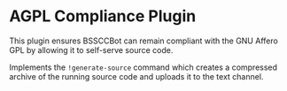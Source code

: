 # AGPL Compliance Plugin
This plugin ensures BSSCCBot can remain compliant with the 
GNU Affero GPL by allowing it to self-serve source code.

Implements the `!generate-source` command which creates a compressed 
archive of the running source code and uploads it to 
the text channel.